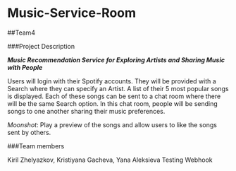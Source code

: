 # Music-Service-Room
##Team4

###Project Description

**_Music Recommendation Service for Exploring Artists and Sharing Music with People_**

Users will login with their Spotify accounts. They will be provided with a Search where they can specify an Artist. A list of their 5 most popular songs is displayed. Each of these songs can be sent to a chat room where there will be the same Search option. In this chat room, people will be sending songs to one another sharing their music preferences.

*Moonshot*: Play a preview of the songs and allow users to like the songs sent by others.


###Team members

Kiril Zhelyazkov, Kristiyana Gacheva, Yana Aleksieva
Testing Webhook
